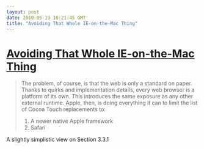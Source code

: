 ```yaml
---
layout: post
date: 2010-05-19 10:21:45 GMT
title: "Avoiding That Whole IE-on-the-Mac Thing"
---
```

# [Avoiding That Whole IE-on-the-Mac Thing](http://www.appleoutsider.com/2010/05/18/cocoa-flash-and-html5/)

> The problem, of course, is that the web is only a standard on paper. Thanks to quirks and implementation details, every web browser is a platform of its own. This introduces the same exposure as any other external runtime. Apple, then, is doing everything it can to limit the list of Cocoa Touch replacements to:
>
>   1. A newer native Apple framework
>   2. Safari

A slightly simplistic view on Section 3.3.1